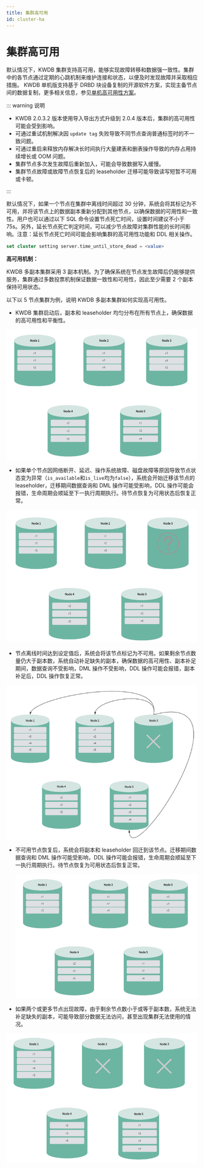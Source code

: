 ```yaml
---
title: 集群高可用
id: cluster-ha
---
```


# 集群高可用

默认情况下，KWDB 集群支持高可用，能够实现故障转移和数据强一致性。集群中的各节点通过定期的心跳机制来维护连接和状态，以便及时发现故障并采取相应措施。
KWDB 单机版支持基于 DRBD 块设备复制的开源软件方案，实现主备节点间的数据复制，更多相关信息，参见[单机高可用性方案](../best-practices/single-ha.md)。

::: warning 说明
- KWDB 2.0.3.2 版本使用导入导出方式升级到 2.0.4 版本后，集群的高可用性可能会受到影响。
- 可通过重试机制解决因 `update tag` 失败导致不同节点查询普通标签时的不一致问题。
- 可通过重启来释放内存解决长时间执行大量建表和删表操作导致的内存占用持续增长或 OOM 问题。
- 集群节点多次发生故障后重新加入，可能会导致数据写入缓慢。
- 集群节点故障或故障节点恢复后的 leaseholder 迁移可能导致读写短暂不可用或卡顿。

:::

默认情况下，如果一个节点在集群中离线时间超过 30 分钟，系统会将其标记为不可用，并将该节点上的数据副本重新分配到其他节点，以确保数据的可用性和一致性。用户也可以通过以下 SQL 命令设置节点死亡时间，设置时间建议不小于 75s。另外，延长节点死亡判定时间，可以减少节点故障对集群性能的长时间影响。注意：延长节点死亡时间可能会影响集群的高可用性功能和 DDL 相关操作。

```SQL
set cluster setting server.time_until_store_dead = <value>
```

**高可用机制：**

KWDB 多副本集群采用 3 副本机制。为了确保系统在节点发生故障后仍能够提供服务，集群通过多数投票机制保证数据一致性和可用性，因此至少需要 2 个副本保持可用状态。

以下以 5 节点集群为例，说明 KWDB 多副本集群如何实现高可用性。

- KWDB 集群启动后，副本和 leaseholder 均匀分布在所有节点上，确保数据的高可用性和平衡性。

![img](../static/db-operation/cluster-start.png)

- 如果单个节点因网络断开、延迟、操作系统故障、磁盘故障等原因导致节点状态变为异常（`is_available`和`is_live`均为`false`），系统会开始迁移该节点的 leaseholder，迁移期间数据查询和 DML 操作可能受影响，DDL 操作可能会报错，生命周期会顺延至下一执行周期执行。待节点恢复为可用状态后恢复正常。

![img](../static/db-operation/unhealthy.png)

- 节点离线时间达到设定值后，系统会将该节点标记为不可用。如果剩余节点数量仍大于副本数，系统自动补足缺失的副本，确保数据的高可用性、副本补足期间，数据查询不受影响，DML 操作不受影响，DDL 操作可能会报错，副本补足后，DDL 操作恢复正常。

![img](../static/db-operation/dead.png)

- 不可用节点恢复后，系统会将副本和 leaseholder 回迁到该节点。迁移期间数据查询和 DML 操作可能受影响，DDL 操作可能会报错，生命周期会顺延至下一执行周期执行。待节点恢复为可用状态后恢复正常。
  
  ![img](../static/db-operation/recover.png)
- 如果两个或更多节点出现故障，由于剩余节点数小于或等于副本数，系统无法补足缺失的副本，可能导致部分数据无法访问，甚至出现集群无法使用的情况。

![img](../static/db-operation/cluster-dead.png)